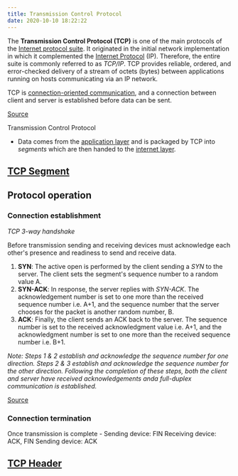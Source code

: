 ```yaml
---
title: Transmission Control Protocol
date: 2020-10-10 18:22:22
---
```


The **Transmission Control Protocol (TCP)** is one of the main protocols of the 
[Internet protocol suite](2021-06-15--06-19-15Z--internet_protocol_suite.md). It
originated in the initial network implementation in which it complemented the 
[Internet Protocol](2020-10-10--17-59-03Z--internet_protocol.md) (IP).
Therefore, the entire suite is commonly referred to as _TCP/IP_. TCP provides
reliable, ordered, and error-checked delivery of a stream of octets (bytes)
between applications running on hosts communicating via an IP network. 

TCP is [connection-oriented communication](2021-06-15--06-24-07Z--connection-oriented_communication.md), 
and a connection between client and server is established before data can be
sent.

[Source](https://en.wikipedia.org/wiki/Transmission_Control_Protocol)

Transmission Control Protocol
* Data comes from the [application layer](2020-10-11--18-04-48Z--application_layer.md) 
	and is packaged by TCP into *segments* which are then handed to the 
	[internet layer](2020-10-11--17-17-39Z--internet_layer.md).

## [TCP Segment](2020-10-11--17-47-27Z--tcp_segment.md)

## Protocol operation

### Connection establishment

_TCP 3-way handshake_

Before transmission sending and receiving devices must acknowledge each other's
presence and readiness to send and receive data.

1.  **SYN**: The active open is performed by the client sending a _SYN_ to the
		server. The client sets the segment's sequence number to a random value A.
2.  **SYN-ACK**: In response, the server replies with _SYN-ACK_. The
		acknowledgement number is set to one more than the received sequence number
		i.e. A+1, and the sequence number that the server chooses for the packet is
		another random number, B.
3.  **ACK**: Finally, the client sends an ACK back to the server. The sequence
		number is set to the received acknowledgment value i.e. A+1, and the
		acknowledgment number is set to one more than the received sequence number
		i.e. B+1.

_Note: Steps 1 & 2 establish and acknowledge the sequence number for one
direction. Steps 2 & 3 establish and acknowledge the sequence number for the
other direction. Following the completion of these steps, both the client and
server have received acknowledgements anda full-duplex communication is
established._

[Source](https://en.wikipedia.org/wiki/Transmission_Control_Protocol#Connection_establishment)

### Connection termination

Once transmission is complete -
Sending device: FIN
Receiving device: ACK, FIN
Sending device: ACK

## [TCP Header](2020-10-21--13-09-55Z--tcp_header.md)
